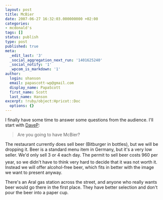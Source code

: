 ```yaml
---
layout: post
title: McBier
date: 2007-06-27 16:32:03.000000000 +02:00
categories:
- mcdonald's
tags: []
status: publish
type: post
published: true
meta:
  _edit_last: '3'
  _social_aggregation_next_run: '1401625240'
  _social_notify: '1'
  _wpcom_is_markdown: '1'
author:
  login: shanson
  email: papascott-wp@gmail.com
  display_name: PapaScott
  first_name: Scott
  last_name: Hanson
excerpt: !ruby/object:Hpricot::Doc
  options: {}
---
```

<p>I finally have some time to answer some questions from the audience. I'll start with <a href="https://www.papascott.de/archives/2007/06/26/100-hours/#comment-34515">DaveP</a>:</p>
<blockquote><p>
  Are you going to have McBier?
</p></blockquote>
<p>The restaurant currently does sell beer (Bitburger in bottles), but we will be dropping it. Beer is a standard menu item in Germany, but it's a very low seller. We'd only sell 3 or 4 each day. The permit to sell beer costs 960 per year, so we didn't have to think very hard to decide that it was not worth it. Instead we will offer alcohol-free beer, which fits in better with the image we want to present anyway.</p>
<p>There's an Aral gas station across the street, and anyone who really wants beer would go there in the first place. They have better selection and don't pour the beer into a paper cup.</p>
